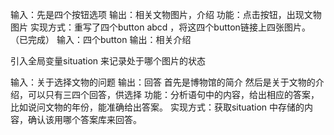 
输入：先是四个按钮选项
输出：相关文物图片，介绍
功能：点击按钮，出现文物图片
实现方式：重写了四个button abcd ，将这四个button链接上四张图片。
（已完成）
输入：四个button 
输出：相关介绍

引入全局变量situation 来记录处于哪个图片的状态 

输入：关于选择文物的问题
输出：回答 首先是博物馆的简介 然后是关于文物的介绍，可以只有三四个回答，供选择
功能：分析语句中的内容，给出相应的答案，比如说问文物的年份，能准确给出答案。
实现方式：获取situation 中存储的内容，确认该用哪个答案库来回答。

